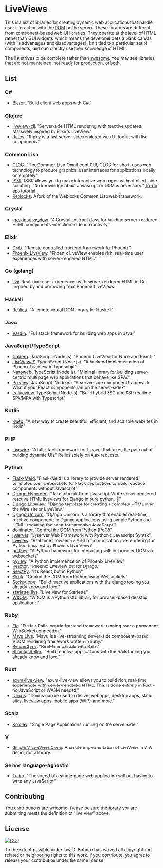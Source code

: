 # LiveViews

This is a list of libraries for creating dynamic web applications that handle user interaction with the [DOM](https://en.wikipedia.org/wiki/Document_Object_Model) on the server.
These libraries are different from component-based web UI libraries.
They operate at the level of HTML rather than GUI widgets,
which means the developer gets a blank canvas (with its advantages and disadvantages), isn't tied to a particular set of components, and can directly use their knowledge of HTML.

The list strives to be complete rather than [awesome](https://github.com/sindresorhus/awesome).
You may see libraries that are not maintained, not ready for production, or both.

## List

### C#

- [Blazor](https://dotnet.microsoft.com/apps/aspnet/web-apps/client).
  "Build client web apps with C#."

### Clojure

- [liveview-clj](https://github.com/prepor/liveview-clj).
  "Server-side HTML rendering with reactive updates. Massively inspired by Elixir's LiveView."
- [Ripley](https://github.com/tatut/ripley).
  "Ripley is a fast server-side rendered web UI toolkit with live components."

### Common Lisp

- [CLOG](https://github.com/rabbibotton/clog).
  "The Common Lisp Omnificent GUI, CLOG for short, uses web technology to produce graphical user interfaces for applications locally or remotely."
- [ISSR](https://github.com/interactive-ssr/client/blob/master/main.org/).
  ISSR allows you to make interactive web pages without client-side scripting. "No knowledge about Javascript or DOM is necessary." [To-do app tutorial](http://cjackson.tk/todo-tutorial).
- [Reblocks](https://github.com/40ants/reblocks).
  A fork of the Weblocks Common Lisp web framework.

### Crystal

- [jgaskins/live_view](https://github.com/jgaskins/live_view).
  "A Crystal abstract class for building server-rendered HTML components with client-side interactivity."

### Elixir

- [Drab](https://github.com/grych/drab).
  "Remote controlled frontend framework for Phoenix."
- [Phoenix LiveView](https://github.com/phoenixframework/phoenix\_live\_view).
  "Phoenix LiveView enables rich, real-time user experiences with server-rendered HTML."

### Go (golang)

- [live](https://github.com/jfyne/live).
  Real-time user experiences with server-rendered HTML in Go. Inspired by and borrowing from Phoenix LiveViews.

### Haskell

- [Replica](https://github.com/pkamenarsky/replica).
  "A remote virtual DOM library for Haskell."

### Java

- [Vaadin](https://vaadin.com).
  "Full stack framework for building web apps in Java."

### JavaScript/TypeScript

- [Caldera](https://github.com/calderajs/caldera-react).
  JavaScript (Node.js).
  "Phoenix LiveView for Node and React ."
- [LiveViewJS](https://github.com/floodfx/liveviewjs).
  TypesScript (Node.js).
  "A backend implementation of Phoenix LiveView in Typescript"
- [Nanoweb](https://nanoweb.js.org/).
  TypeScript (Node.js).
  "Minimal library for building server-centric multi page web applications that behave like SPAs"
- [Purview](https://github.com/karthikv/purview).
  JavaScript (Node.js).
  "A server-side component framework. What if your React components ran on the server-side?"
- [ts-liveview](https://github.com/beenotung/ts-liveview).
  TypeScript (Node.js).
  "Build hybrid SSG and SSR realtime SPA/MPA with Typescript"

### Kotlin

- [Kweb](http://docs.kweb.io/).
  "A new way to create beautiful, efficient, and scalable websites in Kotlin"

### PHP

- [Livewire](https://github.com/livewire/livewire).
  "A full-stack framework for Laravel that takes the pain out of building dynamic UIs." Relies solely on Ajax requests.

### Python

- [Flask-Meld](https://www.flask-meld.dev/).
  "Flask-Meld is a library to provide server rendered templates over websockets for Flask applications to build reactive components without Javascript"
- [Django Hypergen](https://github.com/runekaagaard/django-hypergen/).
  "Take a break from javascript. Write server-rendered reactive HTML liveviews for Django in pure python. 💫"
- [Django LiveView](https://github.com/Django-LiveView/liveview).
  "Django template for creating a complete HTML over the Wire site or LiveView."
- [Django Unicorn](https://www.django-unicorn.com).
  "Django Unicorn is a library that enables real-time, reactive components in Django applications using simple Python and HTML, reducing the need for extensive JavaScript."
- [dominator](https://github.com/FFY00/dominator).
  "Control the DOM from Python (PoC!)"
- [jyserver](https://github.com/ftrias/jyserver).
  "Jyserver Web Framework with Pythonic Javascript Syntax"
- [liveview](https://github.com/abravalheri/liveview).
  "Real time browser <> ASGI communication / re-rendering for Python (inspired by Phoenix Live View)"
- [portkey](https://github.com/red8012/portkey).
  "A Python framework for interacting with in-browser DOM via websockets"
- [pyview](https://github.com/ogrodnek/pyview).
  "A Python implementation of Phoenix LiveView"
- [Reactor](https://github.com/edelvalle/reactor).
  "Phoenix LiveView but for Django."
- [ReactPy](https://github.com/reactive-python/reactpy).
  "It's React, but in Python"
- [Skink](https://github.com/oksome/Skink).
  "Control the DOM from Python using Websockets"
- [Sockpuppet](https://github.com/jonathan-s/django-sockpuppet).
  "Build reactive applications with the django tooling you already know and love."
- [starlette_live](https://github.com/alex-oleshkevich/starlette_live).
  "Live view for Starlette"
- [WDOM](https://github.com/miyakogi/wdom). "WDOM is a Python GUI library for browser-based desktop applications."

### Ruby

- [Fie](https://github.com/raen79/fie).
  "Fie is a Rails-centric frontend framework running over a permanent WebSocket connection."
- [Mayu Live](https://github.com/mayu-live/framework).
  "Mayu is a live-streaming server-side component-based VDOM rendering framework written in Ruby."
- [RenderSync](https://github.com/chrismccord/render_sync).
  "Real-time partials with Rails."
- [StimulusReflex](https://github.com/hopsoft/stimulus_reflex).
  "Build reactive applications with the Rails tooling you already know and love."

### Rust

- [axum-live-view](https://github.com/davidpdrsn/axum-live-view).
  "axum-live-view allows you to build rich, real-time experiences with server-rendered HTML. This is done entirely in Rust - no JavaScript or WASM needed."
- [Dioxus](https://github.com/dioxuslabs/dioxus).
  "Dioxus can be used to deliver webapps, desktop apps, static sites, liveview apps, mobile apps (WIP), and more."

### Scala

- [Korolev](https://github.com/fomkin/korolev).
  "Single Page Applications running on the server side."

### V

- [Simple V LiveView Clone](https://github.com/atomkirk/v-playground). A simple implementation of LiveView in V. A demo, not a library.

### Server language-agnostic

- [Turbo](https://turbo.hotwired.dev/).
  "The speed of a single-page web application without having to write any JavaScript."

## Contributing

You contributions are welcome.
Please be sure the library you are submitting meets the definition of "live view" above.

## License

[![CC0](https://i.creativecommons.org/p/zero/1.0/88x31.png)](https://creativecommons.org/publicdomain/zero/1.0/)

To the extent possible under law, D. Bohdan has waived all copyright and related or neighboring rights to this work.
If you contribute, you agree to release your contribution under the same license.
